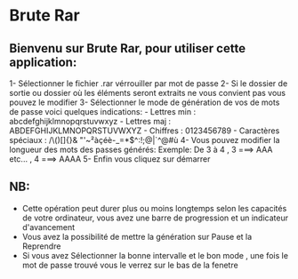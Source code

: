 # Brute Rar
## Bienvenu sur Brute Rar, pour utiliser cette application:
 1- Sélectionner le fichier .rar vérrouiller par mot de passe
 2- Si le dossier de sortie ou dossier où les éléments seront extraits ne vous convient pas vous pouvez le modifier
 3- Sélectionner le mode de génération de vos de mots de passe voici quelques indications:
	 - Lettres min : abcdefghijklmnopqrstuvwxyz
	 - Lettres maj : ABDEFGHIJKLMNOPQRSTUVWXYZ
	 - Chiffres : 0123456789
	 - Caractères spéciaux : /\\()[]{}& \"'~²àçéè-_=*$^:!;@|`^@#ù
 4- Vous pouvez modifier la longueur des mots des passes générés:
	 Exemple: De 3 à 4 , 3 ===> AAA etc... , 4 ===> AAAA
 5- Enfin vous cliquez sur démarrer
##  NB: 
  - Cette opération peut durer plus ou moins longtemps selon les capacités de votre ordinateur, vous avez une barre de progression et un
    indicateur d'avancement
  - Vous avez la possibilité de mettre la génération sur Pause et la Reprendre
  - Si vous avez Sélectionner la bonne intervalle et le bon mode , une fois le mot de passe trouvé vous le verrez sur le bas de la fenetre
